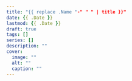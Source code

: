 ```yaml
---
title: "{{ replace .Name "-" " " | title }}"
date: {{ .Date }}
lastmod: {{ .Date }}
draft: true
tags: []
series: []
description: ""
cover:
  image: ""
  alt: ""
  caption: ""
---
```

<!--more-->
